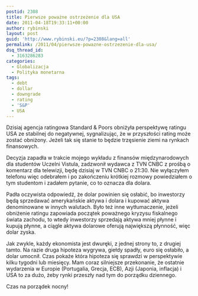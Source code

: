 ```yaml
---
postid: 2308
title: Pierwsze poważne ostrzeżenie dla USA
date: 2011-04-18T19:33:11+00:00
author: rybinski
layout: post
guid: 'http://www.rybinski.eu/?p=2308&lang=all'
permalink: /2011/04/pierwsze-powazne-ostrzezenie-dla-usa/
dsq_thread_id:
  - 3163286283
categories:
  - Globalizacja
  - Polityka monetarna
tags:
  - debt
  - dollar
  - downgrade
  - rating
  - 'S&P'
  - USA
---
```

Dzisiaj agencja ratingowa Standard & Poors obniżyła perspektywę ratingu USA ze stabilnej do negatywnej, sygnalizując, że w przyszłości rating może zostać obniżony. Jeżeli tak się stanie to będzie trzęsienie ziemi na rynkach finansowych.

Decyzja zapadła w trakcie mojego wykładu z finansów międzynarodowych dla studentów Uczelni Vistula, zadzwonił wydawca z TVN CNBC z prośbą o komentarz dla telewizji, będę dzisiaj w TVN CNBC o 21:30. Nie wyłączyłem telefonu więc odebrałem i po zakończeniu krótkiej rozmowy powiedziałem o tym studentom i zadałem pytanie, co to oznacza dla dolara.

Padła oczywista odpowiedź, że dolar powinien się osłabić, bo inwestorzy będą sprzedawać amerykańskie aktywa i dolara i kupować aktywa denominowane w innych walutach. Było też inne wytłumaczenie, jeżeli obniżenie ratingu zapowiada początek poważnego kryzysu fiskalnego świata zachodu, to wtedy inwestorzy sprzedają aktywa mniej płynne i kupują płynne, a ciągle aktywa dolarowe oferują największą płynność, więc dolar zyska.

Jak zwykle, każdy ekonomista jest dwuręki, z jednej strony to, z drugiej tamto. Na razie druga hipoteza wygrywa, giełdy spadły, euro się osłabiło, a dolar umocnił. Czas pokaże która hipoteza się sprawdzi w perspektywie kilku tygodni lub miesięcy. Mam coraz silniejsze przekonanie, że ostatnie wydarzenia w Europie (Portugalia, Grecja, ECB), Azji (Japonia, inflacja) i USA to za dużo, żeby rynki przeszły nad tym do porządku dziennego.

Czas na porządek nocny!
